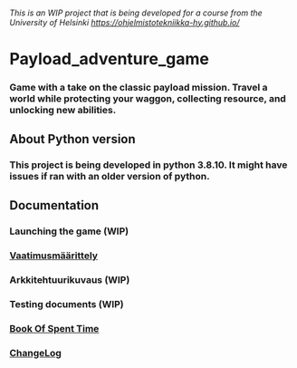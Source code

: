 ###### This is an WIP project that is being developed for a course from the University of Helsinki https://ohjelmistotekniikka-hy.github.io/
# Payload_adventure_game
### Game with a take on the classic payload mission. Travel a world while protecting your waggon, collecting resource, and unlocking new abilities.
## About Python version
### This project is being developed in python 3.8.10. It might have issues if ran with an older version of python.
## Documentation
### Launching the game (WIP)
### [Vaatimusmäärittely](https://github.com/VehvilainenPooki/OTProjekti/blob/main/Payload_adventure_game.md)
### Arkkitehtuurikuvaus (WIP)
### Testing documents (WIP)
### [Book Of Spent Time](https://github.com/VehvilainenPooki/OTProjekti/blob/main/Payload_adventure_game/Documentation/BookOfSpentTime.txt)
### [ChangeLog](https://github.com/VehvilainenPooki/OTProjekti/blob/main/Payload_adventure_game/Documentation/ChangeLog.md)
